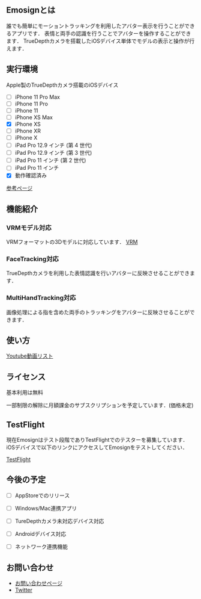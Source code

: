 ## Emosignとは
誰でも簡単にモーショントラッキングを利用したアバター表示を行うことができるアプリです．
表情と両手の認識を行うことでアバターを操作することができます．
TrueDepthカメラを搭載したiOSデバイス単体でモデルの表示と操作が行えます．


## 実行環境
Apple製のTrueDepthカメラ搭載のiOSデバイス
- [ ] iPhone 11 Pro Max
- [ ] iPhone 11 Pro
- [ ] iPhone 11
- [ ] iPhone XS Max
- [x] iPhone XS
- [ ] iPhone XR
- [ ] iPhone X
- [ ] iPad Pro 12.9 インチ (第 4 世代)
- [ ] iPad Pro 12.9 インチ (第 3 世代)
- [ ] iPad Pro 11 インチ (第 2 世代)
- [ ] iPad Pro 11 インチ
- [x] 動作確認済み

[参考ページ](https://support.apple.com/ja-jp/HT209183)

## 機能紹介
### VRMモデル対応
VRMフォーマットの3Dモデルに対応しています．
[VRM](https://vrm.dev/)

### FaceTracking対応
TrueDepthカメラを利用した表情認識を行いアバターに反映させることができます．

### MultiHandTracking対応
画像処理による指を含めた両手のトラッキングをアバターに反映させることができます．

## 使い方
[Youtube動画リスト]()


## ライセンス
基本利用は無料

一部制限の解除に月額課金のサブスクリプションを予定しています．(価格未定)

## TestFlight
現在Emosignはテスト段階でありTestFlightでのテスターを募集しています．
iOSデバイスで以下のリンクにアクセスしてEmosignをテストしてください．

[TestFlight]()


## 今後の予定
- [ ] AppStoreでのリリース
- [ ] Windows/Mac連携アプリ
- [ ] TureDepthカメラ未対応デバイス対応
- [ ] Androidデバイス対応
- [ ] ネットワーク連携機能


## お問い合わせ
- [お問い合わせページ](https://docs.google.com/forms/d/e/1FAIpQLSeM6epPLYCkLF4ngk_GQKEzkqP9Fn1FzsuyhnKS3RJylz_Klg/viewform)
- [Twitter](https://twitter.com/akihiro01051)
